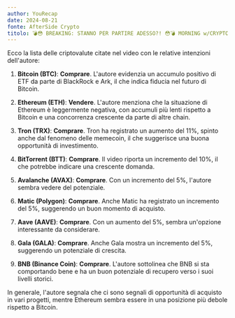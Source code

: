 ```yaml
---
author: YouRecap
date: 2024-08-21
fonte: AfterSide Crypto
titolo: 💣😳 BREAKING: STANNO PER PARTIRE ADESSO?! 😳💣 MORNING w/CRYPTO: BITCOIN / ALTCOINS [time sensitive]
---
```


Ecco la lista delle criptovalute citate nel video con le relative intenzioni dell'autore:

1. **Bitcoin (BTC)**: **Comprare**. L'autore evidenzia un accumulo positivo di ETF da parte di BlackRock e Ark, il che indica fiducia nel futuro di Bitcoin.

2. **Ethereum (ETH)**: **Vendere**. L'autore menziona che la situazione di Ethereum è leggermente negativa, con accumuli più lenti rispetto a Bitcoin e una concorrenza crescente da parte di altre chain.

3. **Tron (TRX)**: **Comprare**. Tron ha registrato un aumento del 11%, spinto anche dal fenomeno delle memecoin, il che suggerisce una buona opportunità di investimento.

4. **BitTorrent (BTT)**: **Comprare**. Il video riporta un incremento del 10%, il che potrebbe indicare una crescente domanda.

5. **Avalanche (AVAX)**: **Comprare**. Con un incremento del 5%, l'autore sembra vedere del potenziale.

6. **Matic (Polygon)**: **Comprare**. Anche Matic ha registrato un incremento del 5%, suggerendo un buon momento di acquisto.

7. **Aave (AAVE)**: **Comprare**. Con un aumento del 5%, sembra un'opzione interessante da considerare.

8. **Gala (GALA)**: **Comprare**. Anche Gala mostra un incremento del 5%, suggerendo un potenziale di crescita.

9. **BNB (Binance Coin)**: **Comprare**. L'autore sottolinea che BNB si sta comportando bene e ha un buon potenziale di recupero verso i suoi livelli storici.

In generale, l'autore segnala che ci sono segnali di opportunità di acquisto in vari progetti, mentre Ethereum sembra essere in una posizione più debole rispetto a Bitcoin.

